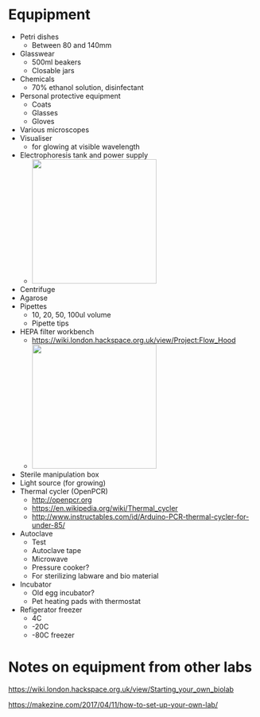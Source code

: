 # Equpipment

* Petri dishes
  * Between 80 and 140mm
* Glasswear
  * 500ml beakers
  * Closable jars
* Chemicals
  * 70% ethanol solution, disinfectant
* Personal protective equipment
  * Coats
  * Glasses
  * Gloves
* Various microscopes
* Visualiser
  * for glowing at visible wavelength
* Electrophoresis tank and power supply
  * <img src="https://www.yourgenome.org/sites/default/files/illustrations/diagram/gel_electrophoresis_dna_tank_yourgenome.png" width="250px"/>
* Centrifuge
* Agarose
* Pipettes
  * 10, 20, 50, 100ul volume
  * Pipette tips
* HEPA filter workbench
  * https://wiki.london.hackspace.org.uk/view/Project:Flow_Hood
  * <img src="https://i.pinimg.com/736x/8c/f8/f8/8cf8f8939172407fe87f6e13ddbec713--fume-hood-hepa-filter.jpg" width="250px"/>
* Sterile manipulation box
* Light source (for growing)
* Thermal cycler (OpenPCR)
  * http://openpcr.org
  * https://en.wikipedia.org/wiki/Thermal_cycler
  * http://www.instructables.com/id/Arduino-PCR-thermal-cycler-for-under-85/
* Autoclave
  * Test
  * Autoclave tape
  * Microwave
  * Pressure cooker?
  * For sterilizing labware and bio material
* Incubator
  * Old egg incubator?
  * Pet heating pads with thermostat
* Refigerator freezer
  * 4C
  * -20C
  * -80C freezer

# Notes on equipment from other labs

https://wiki.london.hackspace.org.uk/view/Starting_your_own_biolab

https://makezine.com/2017/04/11/how-to-set-up-your-own-lab/
